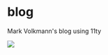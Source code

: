 # blog

Mark Volkmann's blog using 11ty

![](https://github.com/mvolkmann/blog/workflows/My%20Demo/badge.svg)
